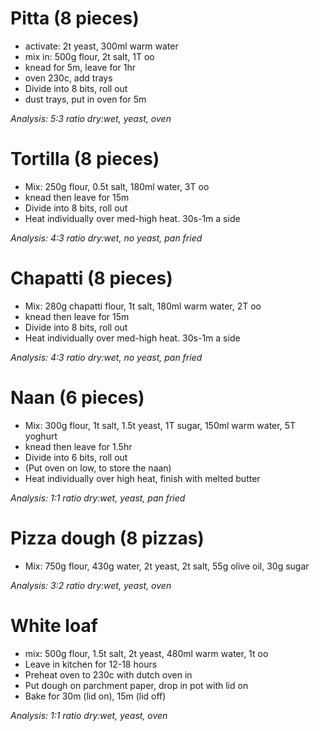 # Pitta (8 pieces)

* activate: 2t yeast, 300ml warm water
* mix in: 500g flour, 2t salt, 1T oo
* knead for 5m, leave for 1hr
* oven 230c, add trays
* Divide into 8 bits, roll out
* dust trays, put in oven for 5m

*Analysis: 5:3 ratio dry:wet, yeast, oven*

# Tortilla (8 pieces)

* Mix: 250g flour, 0.5t salt, 180ml water, 3T oo
* knead then leave for 15m
* Divide into 8 bits, roll out
* Heat individually over med-high heat. 30s-1m a side

*Analysis: 4:3 ratio dry:wet, no yeast, pan fried*

# Chapatti (8 pieces)

* Mix: 280g chapatti flour, 1t salt, 180ml warm water, 2T oo
* knead then leave for 15m
* Divide into 8 bits, roll out
* Heat individually over med-high heat. 30s-1m a side

*Analysis: 4:3 ratio dry:wet, no yeast, pan fried*

# Naan (6 pieces)

* Mix: 300g flour, 1t salt, 1.5t yeast, 1T sugar, 150ml warm water, 5T yoghurt
* knead then leave for 1.5hr
* Divide into 6 bits, roll out
* (Put oven on low, to store the naan)
* Heat individually over high heat, finish with melted butter

*Analysis: 1:1 ratio dry:wet, yeast, pan fried*

# Pizza dough (8 pizzas)

* Mix: 750g flour, 430g water, 2t yeast, 2t salt, 55g olive oil, 30g sugar

*Analysis: 3:2 ratio dry:wet, yeast, oven*

# White loaf

* mix: 500g flour, 1.5t salt, 2t yeast, 480ml warm water, 1t oo
* Leave in kitchen for 12-18 hours
* Preheat oven to 230c with dutch oven in
* Put dough on parchment paper, drop in pot with lid on
* Bake for 30m (lid on), 15m (lid off)

*Analysis: 1:1 ratio dry:wet, yeast, oven*